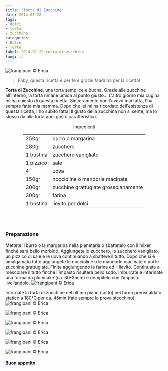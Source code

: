 ```yaml
---
title: "Torta di Zucchine"
date: 2014-01-28
tags:
- dolci
- torta
- zucchine
categories:
- Dolce
- Torte
label: 2014-01-28-torta-di-zucchine
lang: it
---
```

![](header.jpg "frangipani © Erica")

> Faby, questa ricetta è per te e grazie Madrina per la ricetta!

**Torta di Zucchine**, una torta semplice e buona. Grazie alle zucchine all'interno, la torta rimane umida al punto giusto... L'altro giorno mia cugina mi ha chiesto di questa ricetta. Sinceramente non l'avevo mai fatta, l'ha sempre fatta mia mamma. Dopo che lei mi ha ricordato dell'esistenza di questa ricetta, l'ho subito fatta! Il gusto della zucchina non si sente, ma lo stesso da alla torta quel gusto caratteristico...


<div id="wrapper" style="text-align: center">
  <div id="yourdiv" style="display: inline-block;">
    <div class="ingredients" itemscope itemtype="http://schema.org/Recipe">
      <span itemprop="name" style="display:none;">Torta di Zucchine</span>
      <span itemprop="recipeCategory" style="display:none;">Dolce</span>
      <img itemprop="image" style="display:none;" class="ignore-gallery-item" src="header.jpeg"/>
      <span itemprop="author" style="display:none;">Erica Raiano</span>
      <span itemprop="description" style="display:none;">Torta di Zucchine, una torta semplice e buona. Grazie alle zucchine all'interno, la torta rimane umida al punto giusto...</span>
      <div class="ingredients-title">Ingredienti</div>
      <table>
        <tbody>
          <tr>
            <td>250gr</td>
            <td>burro o margarina</td>
          </tr>
          <tr>
            <td>280gr</td>
            <td>zucchero</td>
          </tr>
          <tr>
            <td>1 bustina</td>
            <td>zucchero vanigliato</td>
          </tr>
          <tr>
            <td>1 pizzico</td>
            <td>sale</td>
          </tr>
          <tr>
            <td>4</td>
            <td>uova</td>
          </tr>
          <tr>
            <td>150gr</td>
            <td>noccioline o mandorle macinate</td>
          </tr>
          <tr>
            <td>300gr</td>
            <td>zucchine grattugiate grossolanamente</td>
          </tr>
          <tr>
            <td>300gr</td>
            <td>farina</td>
          </tr>
          <tr>
            <td>1 bustina</td>
            <td>lievito per dolci</td>
          </tr>
        </tbody>
      </table>
      <br></br>
    </div>
  </div>
</div>


<h3>
  <font color="grey">
    <i class="fa fa-cogs"></i>
  </font> Preparazione
</h3>

Mettete il burro o la margarina nella planetaria o sbattetelo con il mixer finché sarà bello morbido. Aggiungete lo zucchero, lo zucchero vanigliato, un pizzico di sale e le uova continuando a sbattere il tutto. Dopo che si è amalgamato tutto aggiungete le noccioline o le mandorle macinate e poi le zucchine grattugiate. Finite aggiungendo la farina ed il lievito. Continuate a mescolare il tutto finché l'impasto risulterà bello sodo. Imburrate e infarinate una forma da plumcake (ca. 30-35cm) e riempitelo con l'impasto livellandolo.
![](forma.jpg "frangipani © Erica")

Infornate la torta di zucchine nel ultimo piano (sotto) nel forno preriscaldato statico a 180°C per ca. 45min (fate sempre la prova stecchino).
![](risultato1.jpg "frangipani © Erica")

![](risultato2.jpg "frangipani © Erica")

![](risultato3.jpg "frangipani © Erica")

![](risultato4.jpg "frangipani © Erica")

![](risultato5.jpg "frangipani © Erica")

![](risultato6.jpg "frangipani © Erica")

<h4>Buon appetito
  <font color="red">
    <i class="fa fa-smile-o"></i>
  </font>
</h4>